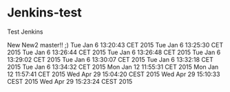 Jenkins-test
============

Test Jenkins

New
New2
master!! ;)
Tue Jan  6 13:20:43 CET 2015
Tue Jan  6 13:25:30 CET 2015
Tue Jan  6 13:26:44 CET 2015
Tue Jan  6 13:26:48 CET 2015
Tue Jan  6 13:29:02 CET 2015
Tue Jan  6 13:30:07 CET 2015
Tue Jan  6 13:32:18 CET 2015
Tue Jan  6 13:34:32 CET 2015
Mon Jan 12 11:55:31 CET 2015
Mon Jan 12 11:57:41 CET 2015
Wed Apr 29 15:04:20 CEST 2015
Wed Apr 29 15:10:33 CEST 2015
Wed Apr 29 15:23:24 CEST 2015
